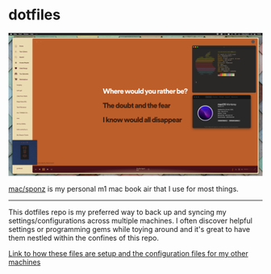 # dotfiles

![](./sponz.png)

[mac/sponz](https://github.com/viktree/dotfiles/tree/mac/sponz) is my personal m1 mac book air that I use for most things.

---

This dotfiles repo is my preferred way to back up and syncing my settings/configurations across multiple machines. I often discover helpful settings or programming gems while toying around and it's great to have them nestled within the confines of this repo.

[Link to how these files are setup and the configuration files for my other machines](https://github.com/viktree/dotfiles)
